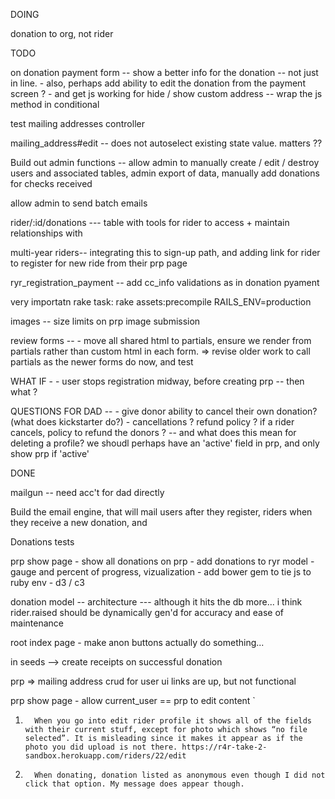 DOING

donation to org, not rider

TODO

on donation payment form 
	-- show a better info for the donation -- not just in line.
	- also, perhaps add ability to edit the donation from the payment screen ? 
	- and get js working for hide / show custom address -- wrap the js method in conditional

test mailing addresses controller

mailing_address#edit -- does not autoselect existing state value. matters ??


Build out admin functions -- allow admin to manually create / edit / destroy users and associated tables, admin export of data, manually add donations for checks received

allow admin to send batch emails

rider/:id/donations --- table with tools for rider to access + maintain relationships with 

multi-year riders-- integrating this to sign-up path, and adding link for rider to register for new ride from their prp page

ryr_registration_payment -- 
	add cc_info validations as in donation pyament 

very importatn rake task:
	rake assets:precompile RAILS_ENV=production

images -- size limits on prp image submission

review forms -- 
	- move all shared html to partials, ensure we render from partials rather than custom html in each form. => revise older work to call partials as the newer forms do now, and test

WHAT IF - 
	- user stops registration midway, before creating prp -- then what ?

QUESTIONS FOR DAD --
	- give donor ability to cancel their own donation? (what does kickstarter do?)
	- cancellations ? refund policy ? if a rider cancels, policy to refund the donors ? 
		-- and what does this mean for deleting a profile? we shoudl perhaps have an 'active' field in prp, and only show prp if 'active'

DONE

mailgun -- need acc't for dad directly 

Build the email engine, that will mail users after they register, riders when they receive a new donation, and 

Donations tests

prp show page 
	- show all donations on prp 
		- add donations to ryr model
	- gauge and percent of progress, vizualization
		- add bower gem to tie js to ruby env
		- d3 / c3

donation model --
	architecture --- 
		although it hits the db more... i think rider.raised should be dynamically gen'd for accuracy and ease of maintenance 

root index page
	- make anon buttons actually do something...

in seeds --> create receipts on successful donation

prp => mailing address crud for user ui
	links are up, but not functional

prp show page 
	- allow current_user == prp to edit content
`

1.       When you go into edit rider profile it shows all of the fields with their current stuff, except for photo which shows “no file selected”. It is misleading since it makes it appear as if the photo you did upload is not there. https://r4r-take-2-sandbox.herokuapp.com/riders/22/edit



2.       When donating, donation listed as anonymous even though I did not click that option. My message does appear though.


